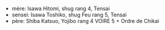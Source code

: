 * mère: Isawa Hitomi, shug rang 4, Tensai
* sensei: Isawa Toshiko, shug Feu rang 5, Tensai
* père: Shiba Katsuo, Yojibo rang 4 VOIRE 5 + Ordre de Chikai
